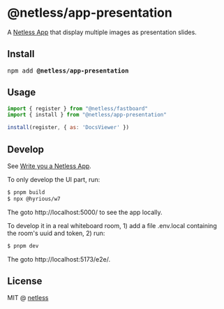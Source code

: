 # @netless/app-presentation

A [Netless App](https://github.com/netless-io/netless-app) that display multiple images as presentation slides.

## Install

<pre>npm add <strong>@netless/app-presentation</strong></pre>

## Usage

```js
import { register } from "@netless/fastboard"
import { install } from "@netless/app-presentation"

install(register, { as: 'DocsViewer' })
```

## Develop

See [Write you a Netless App](https://github.com/netless-io/fastboard/blob/main/docs/zh/app.md).

To only develop the UI part, run:

```bash
$ pnpm build
$ npx @hyrious/w7
```

The goto http://localhost:5000/ to see the app locally.

To develop it in a real whiteboard room, 1) add a file .env.local containing the room's uuid and token, 2) run:

```bash
$ pnpm dev
```

The goto http://localhost:5173/e2e/.

## License

MIT @ [netless](https://github.com/netless-io)
